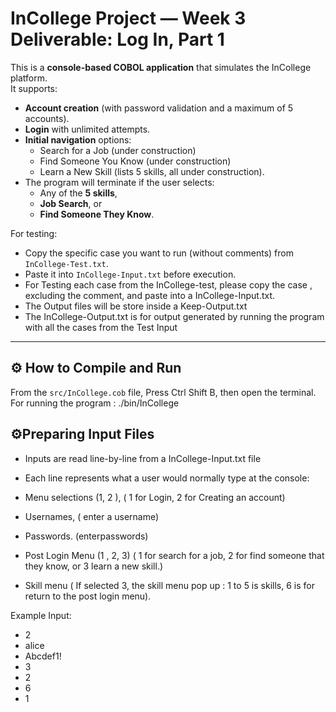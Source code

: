 # InCollege Project — Week 3 Deliverable: Log In, Part 1

This is a **console-based COBOL application** that simulates the InCollege platform.  
It supports:

- **Account creation** (with password validation and a maximum of 5 accounts).  
- **Login** with unlimited attempts.  
- **Initial navigation** options:
  - Search for a Job (under construction)  
  - Find Someone You Know (under construction)  
  - Learn a New Skill (lists 5 skills, all under construction).  
- The program will terminate if the user selects:
  - Any of the **5 skills**,  
  - **Job Search**, or  
  - **Find Someone They Know**.  

For testing:  
- Copy the specific case you want to run (without comments) from `InCollege-Test.txt`.  
- Paste it into `InCollege-Input.txt` before execution.  
- For Testing each case from the InCollege-test, please copy the case , excluding the comment, and paste into a InCollege-Input.txt.
- The Output files will be store inside a Keep-Output.txt
- The InCollege-Output.txt is for output generated by running the program with all the cases from the Test Input 

---

## ⚙️ How to Compile and Run

From the `src/InCollege.cob` file, Press Ctrl Shift B, then open the terminal.
For  running the program : ./bin/InCollege


## ⚙️Preparing Input Files

- Inputs are read line-by-line from a InCollege-Input.txt file
- Each line represents what a user would normally type at the console:

- Menu selections (1, 2 ), ( 1 for Login, 2 for Creating an account)
- Usernames, ( enter a username)
- Passwords. (enterpasswords)
- Post Login Menu (1 , 2, 3) ( 1 for search for a job, 2 for find someone that they know, or  3 learn a new skill.)
- Skill menu ( If selected 3, the skill menu pop up : 1 to 5 is skills, 6 is for return to the post login menu).


Example Input: 
- 2 
- alice
- Abcdef1!
- 3 
- 2
- 6
- 1



